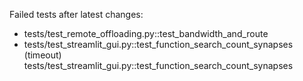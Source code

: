Failed tests after latest changes:
- tests/test_remote_offloading.py::test_bandwidth_and_route
- tests/test_streamlit_gui.py::test_function_search_count_synapses (timeout)
tests/test_streamlit_gui.py::test_function_search_count_synapses
